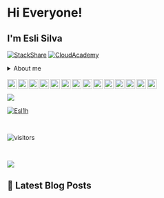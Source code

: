 # Hi Everyone!

## I'm Esli Silva

[![StackShare](https://img.shields.io/badge/MyTech-Stack-green)](https://stackshare.io/Esl1h/my-stack/main) [![CloudAcademy](https://img.shields.io/badge/Profile-CloudAcademy-blue)](https://cloudacademy.com/profile/7160ca43-3248-48a5-beb1-44533e78bf00)


<details>
<summary>About me</summary>

<ul><li>

[Bio](https://esli.blog.br/me/) </li></ul>

<ul><li>
Projects:
</li>

<ul><li>https://esli-nux.com TechBlog

![cloudflare](https://img.shields.io/badge/made%20w%2F-Blogger%20%26%20Cloudflare-orange)</li></ul>


<ul>
<li>https://esli.blog.br Personal Blog

![DigitalOcean](https://img.shields.io/badge/made%20w%2F-Ghost%2FDigitalOcean%2FCloudflare-blue)</li></ul>

<ul><li>https://anchor.fm/esl1h Podcast Sysadmin/SRE

![Podcast](https://img.shields.io/badge/made%20w%2F-Anchor-blueviolet)</li></ul>

 </li></ul>

</details>

<br/>
<a href="https://stackshare.io/Esl1h/my-stack">
  <img align="left" alt="Esli Silva | My Stack" width="22px" src="https://cdn.jsdelivr.net/npm/simple-icons@3.1.0/icons/stackshare.svg" />
</a>
<a href="https://twitter.com/esli_nux">
  <img align="left" alt="Esli Silva | Twitter" width="22px" src="https://cdn.jsdelivr.net/npm/simple-icons@v3/icons/twitter.svg" />
</a>
<a href="https://www.linkedin.com/in/eslih">
  <img align="left" alt="Linkedin" width="22px" src="https://cdn.jsdelivr.net/npm/simple-icons@v3/icons/linkedin.svg" />
</a>
<a href="https://stackoverflow.com/users/story/4122311">
  <img align="left" alt="StackOverFlow" width="22px" src="https://cdn.jsdelivr.net/npm/simple-icons@3.1.0/icons/stackoverflow.svg" />
</a>
<a href="https://youtube.com/channel/UC52vCjpqZkKrNL9VxZeuvcA">
  <img align="left" alt="Youtube" width="22px" src="https://cdn.jsdelivr.net/npm/simple-icons@3.1.0/icons/youtube.svg" />
</a>
<a href="https://medium.com/@esl1h">
  <img align="left" alt="Medium" width="22px" src="https://cdn.jsdelivr.net/npm/simple-icons@3.1.0/icons/medium.svg" />
</a>
<a href="https://t.me/Esl1h">
  <img align="left" alt="Telegram" width="22px" src="https://cdn.jsdelivr.net/npm/simple-icons@v3/icons/telegram.svg" />
</a>
<a href="https://www.instagram.com/eslihs90">
  <img align="left" alt="Instagram" width="22px" src="https://cdn.jsdelivr.net/npm/simple-icons@v3/icons/instagram.svg" />
</a>
<a href="https://www.reddit.com/user/Esl1h">
  <img align="left" alt=" Reddit" width="22px" src="https://cdn.jsdelivr.net/npm/simple-icons@v3/icons/reddit.svg" />
</a>
<a href="https://flowcrypt.com/me/esli">
  <img align="left" alt="Mail Me" width="22px" src="https://cdn.jsdelivr.net/npm/simple-icons@3.1.0/icons/gmail.svg" />
</a>
<a href="https://steamcommunity.com/id/esl1h">
  <img align="left" alt="Steam" width="22px" src="https://cdn.jsdelivr.net/npm/simple-icons@3.1.0/icons/steam.svg" />
</a>
<a href="https://anchor.fm/esl1h">
  <img align="left" alt="Podcast" width="22px" src="https://cdn.jsdelivr.net/npm/simple-icons@3.1.0/icons/anchor.svg" />
</a>
<a href="https://esli.blog.br/">
  <img align="left" alt="Blog Pessoal" width="22px" src="https://cdn.jsdelivr.net/npm/simple-icons@3.1.0/icons/ghost.svg" />
</a>
<a href="https://esli-nux.com">
  <img align="left" alt="Site Esli-nux" width="22px" src="https://cdn.jsdelivr.net/npm/simple-icons@3.1.0/icons/blogger.svg" />
</a>
<br/> 
<br/>

<img  src="https://github-readme-stats.vercel.app/api?username=Esl1h&show_icons=true&title_color=fff&icon_color=79ff97&text_color=9f9f9f&bg_color=151515">

<br/>


[![Esl1h](https://github-readme-stats.vercel.app/api/top-langs/?username=Esl1h&layout=compact&theme=dark)](https://github.com/Esl1h/)

<br>

![visitors](https://visitor-badge.glitch.me/badge?page_id=Esl1h.Esl1h)

<br>

![](https://embed.stackshare.io/stacks/embed/31b45317c72437a8368a68ce7a86f6)



## 📕 Latest Blog Posts

<!-- BLOG-POST-LIST:START -->
<!-- BLOG-POST-LIST:END -->
